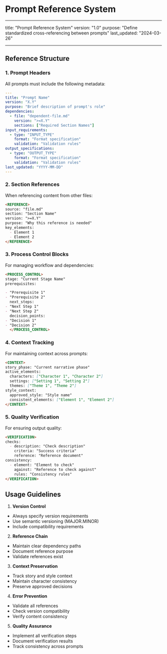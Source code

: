 # Prompt Reference System

---

title: "Prompt Reference System"
version: "1.0"
purpose: "Define standardized cross-referencing between prompts"
last_updated: "2024-03-26"

---

## Reference Structure

### 1. Prompt Headers

All prompts must include the following metadata:

```yaml
---
title: "Prompt Name"
version: "X.Y"
purpose: "Brief description of prompt's role"
dependencies:
  - file: "dependent-file.md"
    version: ">=X.Y"
    sections: ["Required Section Names"]
input_requirements:
  - type: "INPUT_TYPE"
    format: "Format specification"
    validation: "Validation rules"
output_specifications:
  - type: "OUTPUT_TYPE"
    format: "Format specification"
    validation: "Validation rules"
last_updated: "YYYY-MM-DD"
---
```

### 2. Section References

When referencing content from other files:

```markdown
<REFERENCE>
source: "file.md"
section: "Section Name"
version: ">=X.Y"
purpose: "Why this reference is needed"
key_elements:
  - Element 1
  - Element 2
</REFERENCE>
```

### 3. Process Control Blocks

For managing workflow and dependencies:

```markdown
<PROCESS_CONTROL>
stage: "Current Stage Name"
prerequisites:

- "Prerequisite 1"
- "Prerequisite 2"
  next_steps:
- "Next Step 1"
- "Next Step 2"
  decision_points:
- "Decision 1"
- "Decision 2"
  </PROCESS_CONTROL>
```

### 4. Context Tracking

For maintaining context across prompts:

```markdown
<CONTEXT>
story_phase: "Current narrative phase"
active_elements:
  characters: ["Character 1", "Character 2"]
  settings: ["Setting 1", "Setting 2"]
  themes: ["Theme 1", "Theme 2"]
style_context:
  approved_style: "Style name"
  consistent_elements: ["Element 1", "Element 2"]
</CONTEXT>
```

### 5. Quality Verification

For ensuring output quality:

```markdown
<VERIFICATION>
checks:
  - description: "Check description"
    criteria: "Success criteria"
    reference: "Reference document"
consistency:
  - element: "Element to check"
    against: "Reference to check against"
    rules: "Consistency rules"
</VERIFICATION>
```

## Usage Guidelines

1. **Version Control**

- Always specify version requirements
- Use semantic versioning (MAJOR.MINOR)
- Include compatibility requirements

2. **Reference Chain**

- Maintain clear dependency paths
- Document reference purpose
- Validate references exist

3. **Context Preservation**

- Track story and style context
- Maintain character consistency
- Preserve approved decisions

4. **Error Prevention**

- Validate all references
- Check version compatibility
- Verify content consistency

5. **Quality Assurance**

- Implement all verification steps
- Document verification results
- Track consistency across prompts
